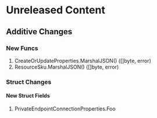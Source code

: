 # Unreleased Content

## Additive Changes

### New Funcs

1. CreateOrUpdateProperties.MarshalJSON() ([]byte, error)
1. ResourceSku.MarshalJSON() ([]byte, error)

### Struct Changes

#### New Struct Fields

1. PrivateEndpointConnectionProperties.Foo
